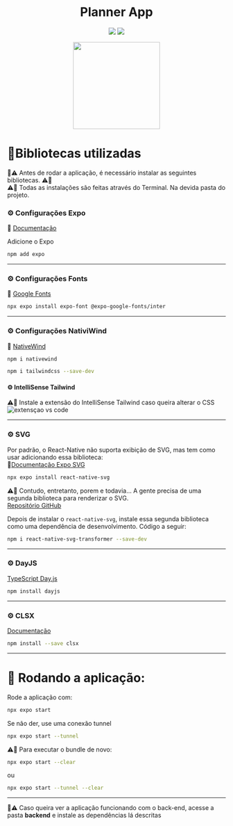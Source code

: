 <h1 align="center"> Planner App </h1>

<p align="center">
  <img src="https://img.shields.io/badge/STATUS-%20COMPLETED-green"/>
  <img src="https://img.shields.io/badge/release%20date-may-green"/>
</p>

<p align="center">
  <img width="200px" src="https://user-images.githubusercontent.com/103972585/228393668-a05cc74e-a5b0-4096-8f01-dda67c617766.gif"/>
</p>


# 📃Bibliotecas utilizadas
🚨⚠️ Antes de rodar a aplicação, é necessário instalar as seguintes bibliotecas.  ⚠️🚨 <br>
⚠️📢 Todas as instalações são feitas através do Terminal. Na devida pasta do projeto.

### ⚙️ Configurações Expo
📄 [Documentação](https://docs.expo.dev/get-started/expo-go/)

Adicione o Expo
```bash
npm add expo
```

---

### ⚙️ Configurações Fonts
📄 [Google Fonts](https://fonts.google.com/)

``` bash
npx expo install expo-font @expo-google-fonts/inter
```

---

### ⚙️ Configurações NativiWind
📄 [NativeWind](https://www.nativewind.dev/quick-starts/expo)

``` bash
npm i nativewind
```

``` bash
npm i tailwindcss --save-dev
```

#### ⚙️ IntelliSense Tailwind
⚠️📢 Instale a extensão do IntelliSense Tailwind caso queira alterar o CSS
![extensçao vs code](https://user-images.githubusercontent.com/103972585/229003591-1feb3133-f997-4c1d-b2dc-0724cc18f027.png)

---

### ⚙️ SVG
Por padrão, o React-Native não suporta exibição de SVG, mas tem como usar adicionando essa biblioteca: <br>
📄[Documentação Expo SVG](https://docs.expo.dev/versions/v48.0.0/sdk/svg/)

```bash
npx expo install react-native-svg
```

⚠️🚨 Contudo, entretanto, porem e todavia… A gente precisa de uma segunda biblioteca para renderizar o SVG. <br>
[Repositório GitHub](https://github.com/kristerkari/react-native-svg-transformer)

Depois de instalar o ``react-native-svg``, instale essa segunda biblioteca como uma dependência de desenvolvimento. 
Código a seguir:
```bash
npm i react-native-svg-transformer --save-dev
```

---

### ⚙️ DayJS
[TypeScript Day.js](https://day.js.org/docs/en/installation/typescript)

```bash
npm install dayjs
```

--- 

### ⚙️ CLSX
[Documentação](https://github.com/lukeed/clsx)

```bash
npm install --save clsx
```

--- 

# 🛞 Rodando a aplicação: 

Rode a aplicação com:
``` bash
npx expo start
```

Se não der, use uma conexão tunnel
``` bash
npx expo start --tunnel
```

⚠️📢 Para executar o bundle de novo: 
``` bash
npx expo start --clear
```

ou

``` bash
npx expo start --tunnel --clear
```
---


🚨⚠️ Caso queira ver a aplicação funcionando com o back-end, acesse a pasta **backend** e instale as dependências lá descritas
